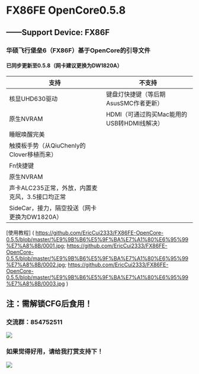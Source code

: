 # FX86FE OpenCore0.5.8
## ——Support Device: FX86F
###   华硕飞行堡垒6（FX86F）基于OpenCore的引导文件
####  已同步更新至0.5.8（网卡建议更换为DW1820A）

| 支持 | 不支持 |
| ---------- | -----------|
| 核显UHD630驱动  | 键盘灯快捷键（等后期AsusSMC作者更新） |
| 原生NVRAM | HDMI（可通过购买Mac能用的USB转HDMI线解决） |
| 睡眠唤醒完美 |  |
| 触摸板手势（从QiuChenly的Clover移植而来） |  |
| Fn快捷键 |  |
| 原生NVRAM |  |
| 声卡ALC235正常，外放，内置麦克风，3.5接口均正常 |  |
| SideCar，接力，隔空投送（网卡更换为DW1820A） |  |

[使用教程]
(
https://github.com/EricCui2333/FX86FE-OpenCore-0.5.5/blob/master/%E9%9B%B6%E5%9F%BA%E7%A1%80%E6%95%99%E7%A8%8B/0001.jpg;
https://github.com/EricCui2333/FX86FE-OpenCore-0.5.5/blob/master/%E9%9B%B6%E5%9F%BA%E7%A1%80%E6%95%99%E7%A8%8B/0002.jpg;
https://github.com/EricCui2333/FX86FE-OpenCore-0.5.5/blob/master/%E9%9B%B6%E5%9F%BA%E7%A1%80%E6%95%99%E7%A8%8B/0003.jpg
)	

## 注：需解锁CFG后食用！

### 交流群：854752511

![](https://github.com/EricCui2333/FX86FE-OpenCore-0.5.5/blob/master/854752511.jpg)

### 如果觉得好用，请给我打赏支持下！

![](https://github.com/EricCui2333/FX86FE-OpenCore-0.5.5/blob/master/打赏.jpg)
